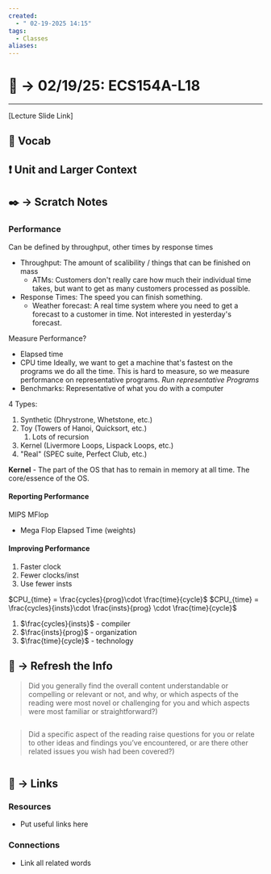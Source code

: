 ```yaml
---
created:
  - " 02-19-2025 14:15"
tags:
  - Classes
aliases:
---
```


# 📗 ->  02/19/25: ECS154A-L18
---
[Lecture Slide Link]

## 🎤 Vocab



## ❗ Unit and Larger Context





## ✒️ -> Scratch Notes
### Performance
Can be defined by throughput, other times by response times
- Throughput: The amount of scalibility / things that can be finished on mass
	- ATMs: Customers don't really care how much their individual time takes, but want to get as many customers processed as possible.
- Response Times: The speed you can finish something. 
	- Weather forecast: A real time system where you need to get a forecast to a customer in time. Not interested in yesterday's forecast.

Measure Performance?
- Elapsed time
- CPU time
Ideally, we want to get a machine that's fastest on the programs we do all the time. This is hard to measure, so we measure performance on representative programs.
*Run representative Programs*
- Benchmarks: Representative of what you do with a computer

4 Types:
1) Synthetic (Dhrystrone, Whetstone, etc.)
2) Toy (Towers of Hanoi, Quicksort, etc.)
	1) Lots of recursion
3) Kernel (Livermore Loops, Lispack Loops, etc.)
4) "Real" (SPEC suite, Perfect Club, etc.)

**Kernel** - The part of the OS that has to remain in memory at all time. The core/essence of the OS.



#### Reporting Performance
MIPS
MFlop
- Mega Flop
Elapsed Time (weights)

#### Improving Performance
1) Faster clock
2) Fewer clocks/inst
3) Use fewer insts

$CPU_{time} = \frac{cycles}{prog}\cdot \frac{time}{cycle}$
$CPU_{time} = \frac{cycles}{insts}\cdot \frac{insts}{prog} \cdot \frac{time}{cycle}$
1) $\frac{cycles}{insts}$ - compiler
2) $\frac{insts}{prog}$ - organization
3) $\frac{time}{cycle}$ - technology 



## 🧪 -> Refresh the Info
> Did you generally find the overall content understandable or compelling or relevant or not, and why, or which aspects of the reading were most novel or challenging for you and which aspects were most familiar or straightforward?)  
```

```

> Did a specific aspect of the reading raise questions for you or relate to other ideas and findings you’ve encountered, or are there other related issues you wish had been covered?)
```

```




## 🔗 -> Links
### Resources
- Put useful links here


### Connections
- Link all related words
